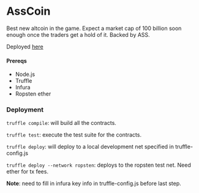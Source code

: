 # AssCoin

Best new altcoin in the game. Expect a market cap of 100 billion soon enough once the traders get a hold of it. Backed by ASS.

Deployed [here](https://ropsten.etherscan.io/token/0x6733c39bc0a4021c297d3207fd8ee057b4ec0f85)

#### Prereqs
- Node.js
- Truffle
- Infura
- Ropsten ether

### Deployment
`truffle compile`: will build all the contracts.

`truffle test`: execute the test suite for the contracts.

`truffle deploy`: will deploy to a local development net specified in truffle-config.js

`truffle deploy --network ropsten`: deploys to the ropsten test net. Need ether for tx fees.

**Note**: need to fill in infura key info in truffle-config.js before last step.
